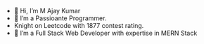 - 👋 Hi, I’m M Ajay Kumar
- 👀 I’m a Passioante Programmer.
- Knight on Leetcode with 1877 contest rating.
- 🌱 I’m a Full Stack Web Developer with expertise in MERN Stack

<!---
Ajay5847/Ajay5847 is a ✨ special ✨ repository because its `README.md` (this file) appears on your GitHub profile.
You can click the Preview link to take a look at your changes.
--->
